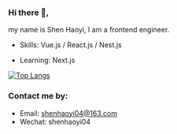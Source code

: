 ### Hi there 👋, 
my name is Shen Haoyi, I am a frontend engineer.

- Skills: Vue.js / React.js / Nest.js

- Learning: Next.js

[![Top Langs](https://github-readme-stats.vercel.app/api/top-langs/?username=Shenhaoyi)](https://github.com/anuraghazra/github-readme-stats)

### Contact me by:
- Email: [shenhaoyi04@163.com](mailto:shenhaoyi04@163.com)
- Wechat: shenhaoyi04
